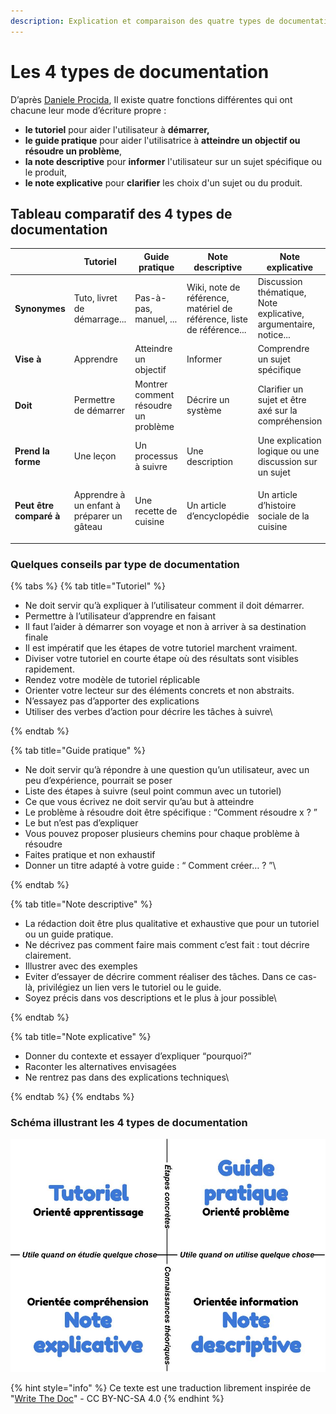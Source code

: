 ```yaml
---
description: Explication et comparaison des quatre types de documentation.
---
```


# Les 4 types de documentation

D’après [Daniele Procida](https://www.writethedocs.org/videos/eu/2017/the-four-kinds-of-documentation-and-why-you-need-to-understand-what-they-are-daniele-procida/), Il existe quatre fonctions différentes qui ont chacune leur mode d’écriture propre :

* **le tutoriel** pour aider l'utilisateur à **démarrer,**
* **le guide pratique** pour aider l'utilisatrice à **atteindre un objectif ou résoudre un problème**,
* **la note descriptive** pour **informer** l'utilisateur sur un sujet spécifique ou le produit,
* **le note explicative** pour **clarifier** les choix d'un sujet ou du produit.

## Tableau comparatif des 4 types de documentation

|                         | **Tutoriel**                               | **Guide pratique**                   | **Note descriptive**                                                  | **Note explicative**                                                    |
| ----------------------- | ------------------------------------------ | ------------------------------------ | --------------------------------------------------------------------- | ----------------------------------------------------------------------- |
| **Synonymes**           | Tuto, livret de démarrage...               | Pas-à-pas, manuel, ...               | Wiki, note de référence, matériel de référence, liste de référence... | Discussion thématique, Note explicative, argumentaire, notice...        |
| **Vise à**              | Apprendre                                  | Atteindre un objectif                | Informer                                                              | Comprendre un sujet spécifique                                          |
| **Doit**                | Permettre de démarrer                      | Montrer comment résoudre un problème | Décrire un système                                                    | Clarifier un sujet et être axé sur la compréhension                     |
| **Prend la forme**      | Une leçon                                  | Un processus à suivre                | Une description                                                       | Une explication logique ou une discussion sur un sujet                  |
| **Peut être comparé à** | Apprendre à un enfant à préparer un gâteau | Une recette de cuisine               | Un article d’encyclopédie                                             | <p>Un article d’histoire sociale de la cuisine<br><strong></strong></p> |

### Quelques conseils par type de documentation

{% tabs %}
{% tab title="Tutoriel" %}
* Ne doit servir qu’à expliquer à l’utilisateur comment il doit démarrer.
* Permettre à l’utilisateur d’apprendre en faisant
* Il faut l’aider à démarrer son voyage et non à arriver à sa destination finale
* Il est impératif que les étapes de votre tutoriel marchent vraiment.
* Diviser votre tutoriel en courte étape où des résultats sont visibles rapidement.
* Rendez votre modèle de tutoriel réplicable
* Orienter votre lecteur sur des éléments concrets et non abstraits.
* N’essayez pas d’apporter des explications
* Utiliser des verbes d’action pour décrire les tâches à suivre\

{% endtab %}

{% tab title="Guide pratique" %}
* Ne doit servir qu’à répondre à une question qu’un utilisateur, avec un peu d’expérience, pourrait se poser
* Liste des étapes à suivre (seul point commun avec un tutoriel)
* Ce que vous écrivez ne doit servir qu’au but à atteindre
* Le problème à résoudre doit être spécifique : “Comment résoudre x ? ”
* Le but n’est pas d’expliquer
* Vous pouvez proposer plusieurs chemins pour chaque problème à résoudre
* Faites pratique et non exhaustif
* Donner un titre adapté à votre guide : “ Comment créer… ? ”\

{% endtab %}

{% tab title="Note descriptive" %}
* La rédaction doit être plus qualitative et exhaustive que pour un tutoriel ou un guide pratique.
* Ne décrivez pas comment faire mais comment c’est fait : tout décrire clairement.
* Illustrer avec des exemples
* Eviter d’essayer de décrire comment réaliser des tâches. Dans ce cas-là, privilégiez un lien vers le tutoriel ou le guide.
* Soyez précis dans vos descriptions et le plus à jour possible\

{% endtab %}

{% tab title="Note explicative" %}
* Donner du contexte et essayer d’expliquer “pourquoi?”
* Raconter les alternatives envisagées
* Ne rentrez pas dans des explications techniques\

{% endtab %}
{% endtabs %}

### Schéma illustrant les 4 types de documentation

![](../../../../.gitbook/assets/4-formes-de-documentation-4-.jpg)

{% hint style="info" %}
Ce texte est une traduction librement inspirée de "[Write The Doc](https://www.writethedocs.org/videos/eu/2017/the-four-kinds-of-documentation-and-why-you-need-to-understand-what-they-are-daniele-procida/)" - CC BY-NC-SA 4.0
{% endhint %}
